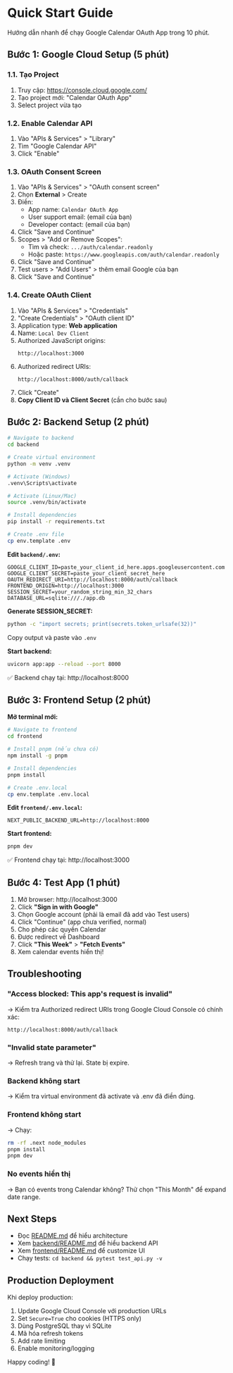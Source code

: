 # Quick Start Guide

Hướng dẫn nhanh để chạy Google Calendar OAuth App trong 10 phút.

## Bước 1: Google Cloud Setup (5 phút)

### 1.1. Tạo Project

1. Truy cập: https://console.cloud.google.com/
2. Tạo project mới: "Calendar OAuth App"
3. Select project vừa tạo

### 1.2. Enable Calendar API

1. Vào "APIs & Services" > "Library"
2. Tìm "Google Calendar API"
3. Click "Enable"

### 1.3. OAuth Consent Screen

1. Vào "APIs & Services" > "OAuth consent screen"
2. Chọn **External** > Create
3. Điền:
   - App name: `Calendar OAuth App`
   - User support email: (email của bạn)
   - Developer contact: (email của bạn)
4. Click "Save and Continue"
5. Scopes > "Add or Remove Scopes":
   - Tìm và check: `.../auth/calendar.readonly`
   - Hoặc paste: `https://www.googleapis.com/auth/calendar.readonly`
6. Click "Save and Continue"
7. Test users > "Add Users" > thêm email Google của bạn
8. Click "Save and Continue"

### 1.4. Create OAuth Client

1. Vào "APIs & Services" > "Credentials"
2. "Create Credentials" > "OAuth client ID"
3. Application type: **Web application**
4. Name: `Local Dev Client`
5. Authorized JavaScript origins:
   ```
   http://localhost:3000
   ```
6. Authorized redirect URIs:
   ```
   http://localhost:8000/auth/callback
   ```
7. Click "Create"
8. **Copy Client ID và Client Secret** (cần cho bước sau)

## Bước 2: Backend Setup (2 phút)

```bash
# Navigate to backend
cd backend

# Create virtual environment
python -m venv .venv

# Activate (Windows)
.venv\Scripts\activate

# Activate (Linux/Mac)
source .venv/bin/activate

# Install dependencies
pip install -r requirements.txt

# Create .env file
cp env.template .env
```

**Edit `backend/.env`:**

```env
GOOGLE_CLIENT_ID=paste_your_client_id_here.apps.googleusercontent.com
GOOGLE_CLIENT_SECRET=paste_your_client_secret_here
OAUTH_REDIRECT_URI=http://localhost:8000/auth/callback
FRONTEND_ORIGIN=http://localhost:3000
SESSION_SECRET=your_random_string_min_32_chars
DATABASE_URL=sqlite:///./app.db
```

**Generate SESSION_SECRET:**

```bash
python -c "import secrets; print(secrets.token_urlsafe(32))"
```

Copy output và paste vào `.env`

**Start backend:**

```bash
uvicorn app:app --reload --port 8000
```

✅ Backend chạy tại: http://localhost:8000

## Bước 3: Frontend Setup (2 phút)

**Mở terminal mới:**

```bash
# Navigate to frontend
cd frontend

# Install pnpm (nếu chưa có)
npm install -g pnpm

# Install dependencies
pnpm install

# Create .env.local
cp env.template .env.local
```

**Edit `frontend/.env.local`:**

```env
NEXT_PUBLIC_BACKEND_URL=http://localhost:8000
```

**Start frontend:**

```bash
pnpm dev
```

✅ Frontend chạy tại: http://localhost:3000

## Bước 4: Test App (1 phút)

1. Mở browser: http://localhost:3000
2. Click **"Sign in with Google"**
3. Chọn Google account (phải là email đã add vào Test users)
4. Click "Continue" (app chưa verified, normal)
5. Cho phép các quyền Calendar
6. Được redirect về Dashboard
7. Click **"This Week"** > **"Fetch Events"**
8. Xem calendar events hiển thị!

## Troubleshooting

### "Access blocked: This app's request is invalid"

→ Kiểm tra Authorized redirect URIs trong Google Cloud Console có chính xác:
```
http://localhost:8000/auth/callback
```

### "Invalid state parameter"

→ Refresh trang và thử lại. State bị expire.

### Backend không start

→ Kiểm tra virtual environment đã activate và .env đã điền đúng.

### Frontend không start

→ Chạy:
```bash
rm -rf .next node_modules
pnpm install
pnpm dev
```

### No events hiển thị

→ Bạn có events trong Calendar không? Thử chọn "This Month" để expand date range.

## Next Steps

- Đọc [README.md](README.md) để hiểu architecture
- Xem [backend/README.md](backend/README.md) để hiểu backend API
- Xem [frontend/README.md](frontend/README.md) để customize UI
- Chạy tests: `cd backend && pytest test_api.py -v`

## Production Deployment

Khi deploy production:

1. Update Google Cloud Console với production URLs
2. Set `Secure=True` cho cookies (HTTPS only)
3. Dùng PostgreSQL thay vì SQLite
4. Mã hóa refresh tokens
5. Add rate limiting
6. Enable monitoring/logging

Happy coding! 🚀

